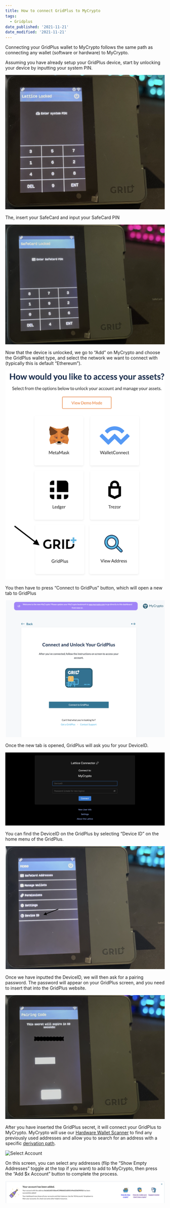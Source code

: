 ```yaml
---
title: How to connect GridPlus to MyCrypto
tags:
  - Gridplus
date_published: '2021-11-21'
date_modified: '2021-11-21'
---
```


Connecting your GridPlus wallet to MyCrypto follows the same path as connecting any wallet (software or hardware) to MyCrypto.

Assuming you have already setup your GridPlus device, start by unlocking your device by inputting your system PIN.

  ![Enter System Pin](../../../assets/how-to/hardware-wallets/gridplus/how-to-connect-gridplus-to-mycrypto/enter-system-pin.png)

The, insert your SafeCard and input your SafeCard PIN

  ![Enter Safecard Pin](../../../assets/how-to/hardware-wallets/gridplus/how-to-connect-gridplus-to-mycrypto/enter-safecard-pin.png)

Now that the device is unlocked, we go to “Add” on MyCrypto and choose the GridPlus wallet type, and select the network we want to connect with (typically this is default “Ethereum”).

  ![Add GridPlus Wallet Type](../../../assets/how-to/hardware-wallets/gridplus/how-to-connect-gridplus-to-mycrypto/add-account-gridplus-option.png)

You then have to press “Connect to GridPus” button, which will open a new tab to GridPlus

  ![Connect to GridPlus button](../../../assets/how-to/hardware-wallets/gridplus/how-to-connect-gridplus-to-mycrypto/connect-to-gridplus-button.png)

Once the new tab is opened, GridPlus will ask you for your DeviceID.

  ![Enter DeviceID](../../../assets/how-to/hardware-wallets/gridplus/how-to-connect-gridplus-to-mycrypto/enter-device-id.png)

You can find the DeviceID on the GridPlus by selecting “Device ID” on the home menu of the GridPlus.

  ![Device ID Menu Item](../../../assets/how-to/hardware-wallets/gridplus/how-to-connect-gridplus-to-mycrypto/device-id-menu-item.png)

Once we have inputted the DeviceID, we will then ask for a pairing password. The password will appear on your GridPlus screen, and you need to insert that into the GridPlus website.

  ![Pairing Code](../../../assets/how-to/hardware-wallets/gridplus/how-to-connect-gridplus-to-mycrypto/pairing-code-on-device.png)

After you have inserted the GridPlus secret, it will connect your GridPlus to MyCrypto. MyCrypto will use our [Hardware Wallet Scanner](https://blog.mycrypto.com/new--hardware-wallet-scanner--rep-migration--tx-status--and-more-/) to find any previously used addresses and allow you to search for an address with a specific [derivation path](https://support.mycrypto.com/general-knowledge/ethereum-blockchain/what-is-a-derivation-path/).

  ![Select Account](../../../assets/how-to/hardware-wallets/gridplus/how-to-connect-gridplus-to-mycrypto/grid-plus-select-acount.png)

On this screen, you can select any addresses (flip the “Show Empty Addresses” toggle at the top if you want) to add to MyCrypto, then press the “Add $x Account” button to complete the process.

  ![Account Added](../../../assets/how-to/hardware-wallets/gridplus/how-to-connect-gridplus-to-mycrypto/account-added.png)